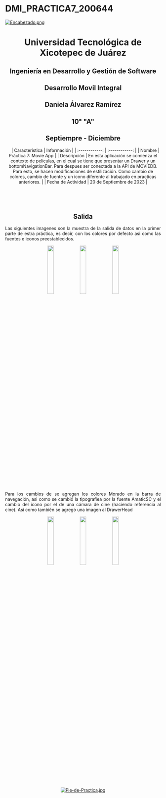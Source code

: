 # DMI_PRACTICA7_200644

[![Encabezado.png](https://i.postimg.cc/PJKtvHNC/Encabezado.png)](https://postimg.cc/K3kXCdPb)

<div align="center">
  
# Universidad Tecnológica de Xicotepec de Juárez

## Ingeniería en Desarrollo y Gestión de Software

## Desarrollo Movil Integral

## Daniela Álvarez Ramírez
 
## 10° "A"

## Septiempre - Diciembre


&nbsp;
&nbsp;
|  Característica |  Información |
| :------------: | :------------: |
| Nombre  |  Práctica 7: Movie App |
| Descripción  |  En esta aplicación se comienza el contexto de peliculas, en el cual se tiene que presentar un Drawer y un bottomNavigationBar. Para despues ser conectada a la API de MOVIEDB. Para esto, se hacen modificaciones de estilización. Como cambio de colores, cambio de fuente y un icono diferente al trabajado en practicas anteriores. |
|  Fecha de Actividad  |  20 de Septiembre de 2023  |

&nbsp;
&nbsp;

&nbsp;
&nbsp;

## Salida
<p align="justify">
  Las siguientes imagenes son la muestra de la salida de datos en la primer parte de estra práctica, es decir, con los colores por defecto asi como las fuentes e iconos preestablecidos.

</p>

<p align="center">
  <img src="https://github.com/Daniela06112002/DMI_PRACTICA7_200644/blob/main/screenshots/iconoInicial.jpg" width="20%"/>
  <img src="https://github.com/Daniela06112002/DMI_PRACTICA7_200644/blob/main/screenshots/principalInicial.jpg" width="20%"/>
  <img src="https://github.com/Daniela06112002/DMI_PRACTICA7_200644/blob/main/screenshots/drawerInicial.jpg" width="20%"/>
</p>
<p align="justify">
  Para los cambios de se agregan los colores Morado en la barra de navegación, asi como se cambió la tipografiea por la fuente AmaticSC y el cambio del icono por el de una cámara de cine (haciendo referencia al cine). Así como también se agregó una imagen al DrawerHead 
</p>

<p>
<img src="https://github.com/Daniela06112002/DMI_PRACTICA7_200644/blob/main/screenshots/iconoFinal.jpg" width="20%"/>
<img src="https://github.com/Daniela06112002/DMI_PRACTICA7_200644/blob/main/screenshots/principalFinal.jpg" width="20%"/>
<img src="https://github.com/Daniela06112002/DMI_PRACTICA7_200644/blob/main/screenshots/drawerFinal.jpg" width="20%"/>
</p>


<br>
<br>
<br>
<br>

[![Pie-de-Practica.jpg](https://i.postimg.cc/MKKZ2nrV/Pie-de-Practica.jpg)](https://postimg.cc/WtCc01V1)
